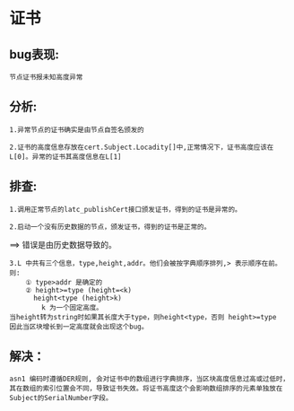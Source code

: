 # 证书

## bug表现:
    
    节点证书报未知高度异常

## 分析:
    
    1.异常节点的证书确实是由节点自签名颁发的
    
    2.证书的高度信息存放在cert.Subject.Locadity[]中,正常情况下，证书高度应该在L[0]。异常的证书其高度信息在L[1]

## 排查:
    
    1.调用正常节点的latc_publishCert接口颁发证书，得到的证书是异常的。
    
    2.启动一个没有历史数据的节点，颁发证书，得到的证书是正常的。

==> 错误是由历史数据导致的。

    3.L 中共有三个信息，type,height,addr。他们会被按字典顺序排列,> 表示顺序在前。
    则:
        ① type>addr 是确定的
        ② height>=type (height=<k)
          height<type (height>k)  
            k 为一个固定高度。
    当height转为string时如果其长度大于type，则height<type，否则 height>=type
    因此当区块增长到一定高度就会出现这个bug。

## 解决：
    
    asn1 编码时遵循DER规则, 会对证书中的数组进行字典排序，当区块高度信息过高或过低时，其在数组的索引位置会不同，导致证书失效。将证书高度这个会影响数组排序的元素单独放在Subject的SerialNumber字段。